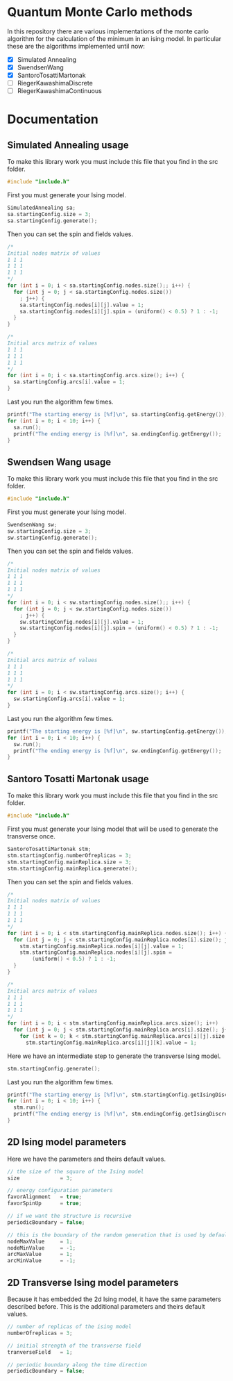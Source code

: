 # Quantum Monte Carlo methods

In this repository there are various implementations of the monte carlo algorithm for the calculation of the minimum in an ising model. In particular these are the algorithms implemented until now:

- [x] Simulated Annealing
- [x] SwendsenWang
- [x] SantoroTosattiMartonak
- [ ] RiegerKawashimaDiscrete
- [ ] RiegerKawashimaContinuous

# Documentation

## Simulated Annealing usage

To make this library work you must include this file that you find in the src folder.
```cpp
#include "include.h"
```

First you must generate your Ising model.
```cpp
SimulatedAnnealing sa;
sa.startingConfig.size = 3;
sa.startingConfig.generate();
```

Then you can set the spin and fields values.

```cpp
/*
Initial nodes matrix of values
1 1 1
1 1 1
1 1 1
*/
for (int i = 0; i < sa.startingConfig.nodes.size();; i++) {
  for (int j = 0; j < sa.startingConfig.nodes.size())
    ; j++) {
    sa.startingConfig.nodes[i][j].value = 1;
    sa.startingConfig.nodes[i][j].spin = (uniform() < 0.5) ? 1 : -1;
  }
}

/*
Initial arcs matrix of values
1 1 1
1 1 1
1 1 1
*/
for (int i = 0; i < sa.startingConfig.arcs.size(); i++) {
  sa.startingConfig.arcs[i].value = 1;
}
```

Last you run the algorithm few times.

```cpp
printf("The starting energy is [%f]\n", sa.startingConfig.getEnergy());
for (int i = 0; i < 10; i++) {
  sa.run();
  printf("The ending energy is [%f]\n", sa.endingConfig.getEnergy());
}
```

## Swendsen Wang usage

To make this library work you must include this file that you find in the src folder.
```cpp
#include "include.h"
```

First you must generate your Ising model.
```cpp
SwendsenWang sw;
sw.startingConfig.size = 3;
sw.startingConfig.generate();
```

Then you can set the spin and fields values.

```cpp
/*
Initial nodes matrix of values
1 1 1
1 1 1
1 1 1
*/
for (int i = 0; i < sw.startingConfig.nodes.size();; i++) {
  for (int j = 0; j < sw.startingConfig.nodes.size())
    ; j++) {
    sw.startingConfig.nodes[i][j].value = 1;
    sw.startingConfig.nodes[i][j].spin = (uniform() < 0.5) ? 1 : -1;
  }
}

/*
Initial arcs matrix of values
1 1 1
1 1 1
1 1 1
*/
for (int i = 0; i < sw.startingConfig.arcs.size(); i++) {
  sw.startingConfig.arcs[i].value = 1;
}
```

Last you run the algorithm few times.

```cpp
printf("The starting energy is [%f]\n", sw.startingConfig.getEnergy());
for (int i = 0; i < 10; i++) {
  sw.run();
  printf("The ending energy is [%f]\n", sw.endingConfig.getEnergy());
}
```

## Santoro Tosatti Martonak usage

To make this library work you must include this file that you find in the src folder.
```cpp
#include "include.h"
```

First you must generate your Ising model that will be used to generate the transverse once.
```cpp
SantoroTosattiMartonak stm;
stm.startingConfig.numberOfreplicas = 3;
stm.startingConfig.mainReplica.size = 3;
stm.startingConfig.mainReplica.generate();
```

Then you can set the spin and fields values.

```cpp
/*
Initial nodes matrix of values
1 1 1
1 1 1
1 1 1
*/
for (int i = 0; i < stm.startingConfig.mainReplica.nodes.size(); i++) {
  for (int j = 0; j < stm.startingConfig.mainReplica.nodes[i].size(); j++) {
    stm.startingConfig.mainReplica.nodes[i][j].value = 1;
    stm.startingConfig.mainReplica.nodes[i][j].spin =
        (uniform() < 0.5) ? 1 : -1;
  }
}

/*
Initial arcs matrix of values
1 1 1
1 1 1
1 1 1
*/
for (int i = 0; i < stm.startingConfig.mainReplica.arcs.size(); i++)
  for (int j = 0; j < stm.startingConfig.mainReplica.arcs[i].size(); j++)
    for (int k = 0; k < stm.startingConfig.mainReplica.arcs[i][j].size(); k++)
      stm.startingConfig.mainReplica.arcs[i][j][k].value = 1;
```

Here we have an intermediate step to generate the transverse Ising model.

```cpp
stm.startingConfig.generate();
```

Last you run the algorithm few times.

```cpp
printf("The starting energy is [%f]\n", stm.startingConfig.getIsingDiscreteEnergy());
for (int i = 0; i < 10; i++) {
  stm.run();
  printf("The ending energy is [%f]\n", stm.endingConfig.getIsingDiscreteEnergy());
}
```

## 2D Ising model parameters

Here we have the parameters and theirs default values.
```cpp
// the size of the square of the Ising model
size             = 3;

// energy configuration parameters
favorAlignment   = true;
favorSpinUp      = true;

// if we want the structure is recursive
periodicBoundary = false;

// this is the boundary of the random generation that is used by default
nodeMaxValue     = 1;
nodeMinValue     = -1;
arcMaxValue      = 1;
arcMinValue      = -1;
```


## 2D Transverse Ising model parameters

Because it has embedded the 2d Ising model, it have the same parameters described before.
This is the additional parameters and theirs default values.
```cpp
// number of replicas of the ising model
numberOfreplicas = 3;

// initial strength of the transverse field
tranverseField   = 1;

// periodic boundary along the time direction
periodicBoundary = false;
```
